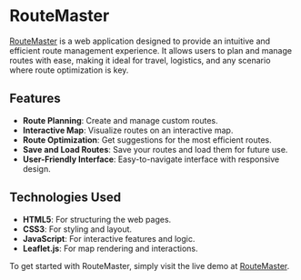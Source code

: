 # RouteMaster

[RouteMaster](https://mansiiii07.github.io/RouteMaster/) is a web application designed to provide an intuitive and efficient route management experience. It allows users to plan and manage routes with ease, making it ideal for travel, logistics, and any scenario where route optimization is key.

## Features

- **Route Planning**: Create and manage custom routes.
- **Interactive Map**: Visualize routes on an interactive map.
- **Route Optimization**: Get suggestions for the most efficient routes.
- **Save and Load Routes**: Save your routes and load them for future use.
- **User-Friendly Interface**: Easy-to-navigate interface with responsive design.

## Technologies Used

- **HTML5**: For structuring the web pages.
- **CSS3**: For styling and layout.
- **JavaScript**: For interactive features and logic.
- **Leaflet.js**: For map rendering and interactions.


To get started with RouteMaster, simply visit the live demo at [RouteMaster](https://mansiiii07.github.io/RouteMaster/).
